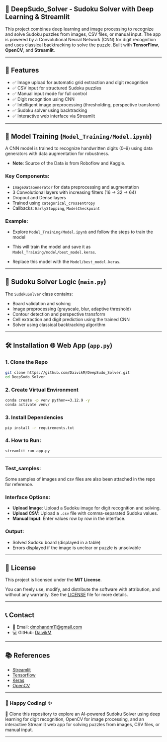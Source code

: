 
## 🧩 DeepSudo_Solver - Sudoku Solver with Deep Learning & Streamlit

This project combines deep learning and image processing to recognize and solve Sudoku puzzles from images, CSV files, or manual input. The app is powered by a Convolutional Neural Network (CNN) for digit recognition and uses classical backtracking to solve the puzzle. Built with **TensorFlow**, **OpenCV**, and **Streamlit**.

---

## 🚀 Features

- ✅ Image upload for automatic grid extraction and digit recognition
- ✅ CSV input for structured Sudoku puzzles
- ✅ Manual input mode for full control
- ✅ Digit recognition using CNN
- ✅ Intelligent image preprocessing (thresholding, perspective transform)
- ✅ Sudoku solver using backtracking
- ✅ Interactive web interface via Streamlit

---

## 🧠 Model Training (`Model_Training/Model.ipynb`)

A CNN model is trained to recognize handwritten digits (0–9) using data generators with data augmentation for robustness.
- **Note**: Source of the Data is from Roboflow and Kaggle. 

### Key Components:
- `ImageDataGenerator` for data preprocessing and augmentation
- 3 Convolutional layers with increasing filters (16 → 32 → 64)
- Dropout and Dense layers
- Trained using `categorical_crossentropy`
- Callbacks: `EarlyStopping`, `ModelCheckpoint`

### Example:
- Explore `Model_Training/Model.ipynb` and follow the steps to train the model

- This will train the model and save it as `Model_Training/model/best_model.keras`.

- Replace this model with the `Model/best_model.keras`.

---

## 🧮 Sudoku Solver Logic (`main.py`)

The `SudokuSolver` class contains:
- Board validation and solving
- Image preprocessing (grayscale, blur, adaptive threshold)
- Contour detection and perspective transform
- Cell extraction and digit prediction using the trained CNN
- Solver using classical backtracking algorithm

---

## 🛠️ Installation 🌐 Web App (`app.py`)

### 1. Clone the Repo
```bash
git clone https://github.com/DaivikM/DeepSudo_Solver.git
cd DeepSudo_Solver
```

### 2. Create Virtual Environment
```bash
conda create -p venv python==3.12.9 -y
conda activate venv/
```

### 3. Install Dependencies
```bash
pip install -r requirements.txt
```

### 4. How to Run:
```bash
streamlit run app.py
```
---

### Test_samples:
Some samples of images and csv files are also been attached in the repo for reference.

### Interface Options:
- **Upload Image**: Upload a Sudoku image for digit recognition and solving.
- **Upload CSV**: Upload a `.csv` file with comma-separated Sudoku values.
- **Manual Input**: Enter values row by row in the interface.

### Output:
- Solved Sudoku board (displayed in a table)
- Errors displayed if the image is unclear or puzzle is unsolvable

---

## 📜 License

This project is licensed under the **MIT License**.

You can freely use, modify, and distribute the software with attribution, and without any warranty. See the [LICENSE](LICENSE) file for more details.

---

## 📞 Contact

- 📧 Email: [dmohandm11@gmail.com](mailto:dmohandm11@gmail.com)  
- 💻 GitHub: [DaivikM](https://github.com/DaivikM)

---

## 📚 References

- [Streamlit](https://streamlit.io/)
- [Tensorflow](https://www.tensorflow.org/)
- [Keras](https://keras.io/)
- [OpenCV](https://opencv.org/)

---

### 🚀 Happy Coding! ✨

🧪 Clone this repository to explore an AI-powered Sudoku Solver using deep learning for digit recognition, OpenCV for image processing, and an interactive Streamlit web app for solving puzzles from images, CSV files, or manual input.

---
